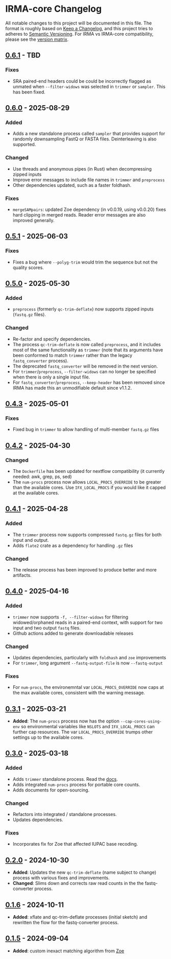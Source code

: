 # IRMA-core Changelog

All notable changes to this project will be documented in this file. The format
is roughly based on [Keep a Changelog], and this project tries to adheres to
[Semantic Versioning]. For IRMA vs IRMA-core compatibility, please see the
[version matrix](VERSION_MATRIX.md).

## [0.6.1] - TBD

### Fixes

- SRA paired-end headers could be could be incorrectly flagged as unmated when
  `--filter-widows` was selected in `trimmer` or `sampler`. This has been fixed.

## [0.6.0] - 2025-08-29

### Added

- Adds a new standalone process called `sampler` that provides support for
randomly downsampling FastQ or FASTA files. Deinterleaving is also supported.

### Changed

- Use threads and anonymous pipes (in Rust) when decompressing zipped inputs
- Improve error messages to include file names in `trimmer` and `preprocess`
- Other dependencies updated, such as a faster foldhash.

### Fixes

- `mergeSAMpairs`: updated Zoe dependency (in v0.0.19, using v0.0.20) fixes hard clipping in merged reads. Reader
  error messages are also improved generally.

## [0.5.1] - 2025-06-03

### Fixes

- Fixes a bug where `--polyg-trim` would trim the sequence but not the quality scores.

## [0.5.0] - 2025-05-30

### Added

- `preprocess` (formerly `qc-trim-deflate`) now supports zipped inputs (`fastq.gz` files).

### Changed

- Re-factor and specify dependencies.
- The process `qc-trim-deflate` is now called `preprocess`, and it includes most
  of the same functionality as `trimmer` (note that its arguments have been
  conformed to match `trimmer` rather than the legacy `fastq_converter`
  process).
- The deprecated `fastq_converter` will be removed in the next version.
- For `trimmer`/`preprocess`, `--filter-widows` can no longer be specified when
  there is only a single input file.
- For `fastq_converter`/`preprocess`, `--keep-header` has been removed since
  IRMA has made this an unmodifiable default since v1.1.2.

## [0.4.3] - 2025-05-01

### Fixes

- Fixed bug in `trimmer` to allow handling of multi-member `fastq.gz` files

## [0.4.2] - 2025-04-30

### Changed

- The `Dockerfile` has been updated for nextflow compatibility (it currently
  needed: awk, grep, ps, sed)
- The `num-procs` process now allows `LOCAL_PROCS_OVERRIDE` to be greater than
  the available cores. Use `IFX_LOCAL_PROCS` if you would like it capped at the
  available cores.

## [0.4.1] - 2025-04-28

### Added

- The `trimmer` process now supports compressed `fastq.gz` files for both input and output.
- Adds `flate2` crate as a dependency for handling `.gz` files

### Changed

- The release process has been improved to produce better and more artifacts.

## [0.4.0] - 2025-04-16

### Added

- `trimmer` now supports `-f, --filter-widows` for filtering widowed/orphaned reads in a paired-end context, with support for two input and two output `fastq` files.
- Github actions added to generate downloadable releases

### Changed

- Updates dependencies, particularly with `foldhash` and `zoe` improvements
- For `trimmer`, long argument `--fastq-output-file` is now `--fastq-output`

### Fixes

- For `num-procs`, the environemntal var `LOCAL_PROCS_OVERRIDE` now caps at the
  max available cores, consistent with the warning message.

## [0.3.1] - 2025-03-21

- **Added**: The `num-procs` process now has the option `--cap-cores-using-env`
  so environmental variables like `NSLOTS` and `IFX_LOCAL_PROCS` can further cap
  resources. The var `LOCAL_PROCS_OVERRIDE` trumps other settings up to the
  available cores.

## [0.3.0] - 2025-03-18

### Added

- Adds `trimmer` standalone process. Read the [docs](docs/TRIMMER.md).
- Adds integrated `num-procs` process for portable core counts.
- Adds documents for open-sourcing.

### Changed

- Refactors into integrated / standalone processes.
- Updates dependencies.

### Fixes

- Incorporates fix for Zoe that affected IUPAC base recoding.

## [0.2.0] - 2024-10-30

- **Added**: Updates the new `qc-trim-deflate` (name subject to change) process with various fixes and improvements.
- **Changed**: Slims down and corrects raw read counts in the the fastq-converter process.

## [0.1.6] - 2024-10-11

- **Added**: xflate and qc-trim-deflate processes (initial sketch) and rewritten the flow for the fastq-converter process.

## [0.1.5] - 2024-09-04

- **Added**: custom inexact matching algorithm from [Zoe]

<!-- Versions -->
[0.6.1]: https://github.com/CDCgov/irma-core/compare/v0.6.0...v0.6.1
[0.6.0]: https://github.com/CDCgov/irma-core/compare/v0.5.1...v0.6.0
[0.5.1]: https://github.com/CDCgov/irma-core/compare/v0.5.0...v0.5.1
[0.5.0]: https://github.com/CDCgov/irma-core/compare/v0.4.3...v0.5.0
[0.4.3]: https://github.com/CDCgov/irma-core/compare/v0.4.2...v0.4.3
[0.4.2]: https://github.com/CDCgov/irma-core/compare/v0.4.1...v0.4.2
[0.4.1]: https://github.com/CDCgov/irma-core/compare/v0.4.0...v0.4.1
[0.4.0]: https://github.com/CDCgov/irma-core/compare/v0.3.1...v0.4.0
[0.3.1]: https://github.com/CDCgov/irma-core/compare/v0.3.0...v0.3.1
[0.3.0]: https://github.com/CDCgov/irma-core/compare/v0.2.0...v0.3.0
[0.2.0]: https://github.com/CDCgov/irma-core/compare/v0.1.6...v0.2.0
[0.1.6]: https://github.com/CDCgov/irma-core/compare/v0.1.5...v0.1.6
[0.1.5]: https://github.com/CDCgov/irma-core/compare/IRMA@v1.1.5...v0.1.5

<!-- Links -->
[keep a changelog]: https://keepachangelog.com/en/1.0.0/
[semantic versioning]: https://semver.org/spec/v2.0.0.html
[Zoe]: https://github.com/CDCgov/zoe
